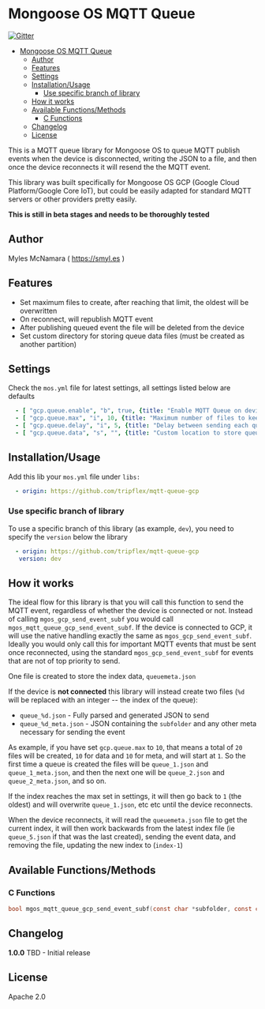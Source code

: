 # Mongoose OS MQTT Queue

[![Gitter](https://badges.gitter.im/cesanta/mongoose-os.svg)](https://gitter.im/cesanta/mongoose-os?utm_source=badge&utm_medium=badge&utm_campaign=pr-badge)

- [Mongoose OS MQTT Queue](#mongoose-os-mqtt-queue)
  - [Author](#author)
  - [Features](#features)
  - [Settings](#settings)
  - [Installation/Usage](#installationusage)
    - [Use specific branch of library](#use-specific-branch-of-library)
  - [How it works](#how-it-works)
  - [Available Functions/Methods](#available-functionsmethods)
    - [C Functions](#c-functions)
  - [Changelog](#changelog)
  - [License](#license)

This is a MQTT queue library for Mongoose OS to queue MQTT publish events when the device is disconnected, writing the JSON to a file, and then once the device reconnects it will resend the the MQTT event.

This library was built specifically for Mongoose OS GCP (Google Cloud Platform/Google Core IoT), but could be easily adapted for standard MQTT servers or other providers pretty easily.

**This is still in beta stages and needs to be thoroughly tested**

## Author
Myles McNamara ( https://smyl.es )

## Features
- Set maximum files to create, after reaching that limit, the oldest will be overwritten
- On reconnect, will republish MQTT event
- After publishing queued event the file will be deleted from the device
- Set custom directory for storing queue data files (must be created as another partition)

## Settings
Check the `mos.yml` file for latest settings, all settings listed below are defaults

```yaml
  - [ "gcp.queue.enable", "b", true, {title: "Enable MQTT Queue on device boot (to process queue and set event handler on boot) "}]
  - [ "gcp.queue.max", "i", 10, {title: "Maximum number of files to keep in queue (if queue exceeds this limit, oldest files will be overwritten)"}]
  - [ "gcp.queue.delay", "i", 5, {title: "Delay between sending each queueud MQTT event upon reconnect"}]
  - [ "gcp.queue.data", "s", "", {title: "Custom location to store queue files (only should be used if you have created ext partition that is mounted)"}]
```

## Installation/Usage
Add this lib your `mos.yml` file under `libs:`

```yaml
  - origin: https://github.com/tripflex/mqtt-queue-gcp
```

### Use specific branch of library
To use a specific branch of this library (as example, `dev`), you need to specify the `version` below the library

```yaml
  - origin: https://github.com/tripflex/mqtt-queue-gcp
   version: dev
```

## How it works
The ideal flow for this library is that you will call this function to send the MQTT event, regardless of whether the device is connected or not.  Instead of calling `mgos_gcp_send_event_subf` you would call `mgos_mqtt_queue_gcp_send_event_subf`.  If the device is connected to GCP, it will use the native handling exactly the same as `mgos_gcp_send_event_subf`.  Ideally you would only call this for important MQTT events that must be sent once reconnected, using the standard `mgos_gcp_send_event_subf` for events that are not of top priority to send.

One file is created to store the index data, `queuemeta.json`

If the device is **not connected** this library will instead create two files (`%d` will be replaced with an integer -- the index of the queue):
- `queue_%d.json` - Fully parsed and generated JSON to send
- `queue_%d_meta.json` - JSON containing the `subfolder` and any other meta necessary for sending the event

As example, if you have set `gcp.queue.max` to `10`, that means a total of `20` files will be created, `10` for data and `10` for meta, and will start at `1`.  So the first time a queue is created the files will be `queue_1.json` and `queue_1_meta.json`, and then the next one will be `queue_2.json` and `queue_2_meta.json`, and so on.

If the index reaches the max set in settings, it will then go back to `1` (the oldest) and will overwrite `queue_1.json`, etc etc until the device reconnects.

When the device reconnects, it will read the `queuemeta.json` file to get the current index, it will then work backwards from the latest index file (ie `queue_5.json` if that was the last created), sending the event data, and removing the file, updating the new index to (`index-1`)

## Available Functions/Methods

### C Functions
```C
bool mgos_mqtt_queue_gcp_send_event_subf(const char *subfolder, const char *json_fmt, ...);
```

## Changelog

**1.0.0** TBD - Initial release

## License
Apache 2.0
